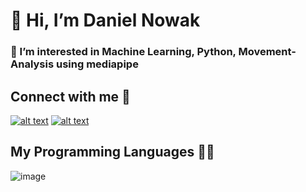 # 👋 Hi, I’m Daniel Nowak

### 👀 I’m interested in Machine Learning, Python, Movement-Analysis using mediapipe

## Connect with me 🚀
[![alt text][image_linkedin]][hyperlink_linkedin]   [![alt text][image_sof]][hyperlink_sof]

[hyperlink_linkedin]: https://www.linkedin.com/in/daniel-nowak-124943162/
[image_linkedin]: https://img.shields.io/badge/LinkedIn-0077B5?style=for-the-badge&logo=linkedin&logoColor=white


[hyperlink_sof]: https://stackoverflow.com/users/16321574/daniel
[image_sof]: https://img.shields.io/badge/Stack_Overflow-FE7A16?style=for-the-badge&logo=stack-overflow&logoColor=white

## My Programming Languages 👨‍💻
![image](https://img.shields.io/badge/Python-FFD43B?style=for-the-badge&logo=python&logoColor=blue)
